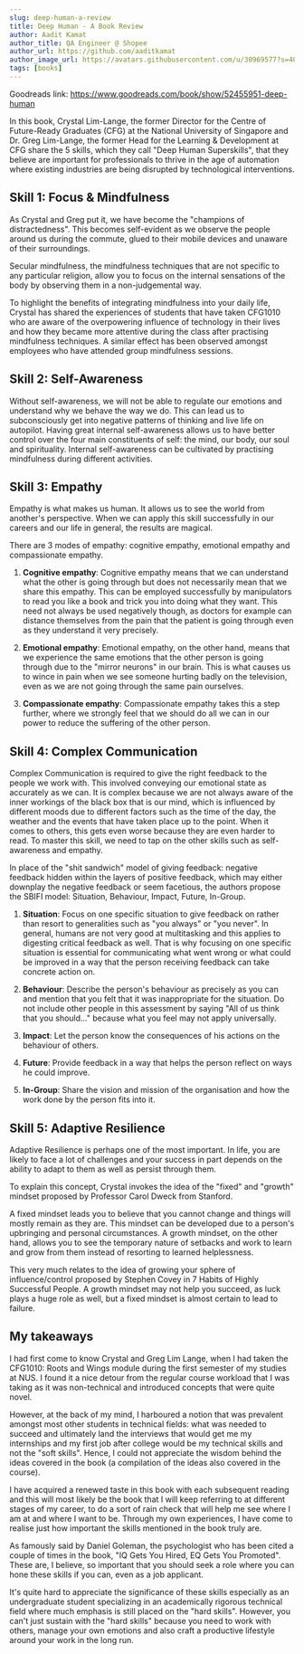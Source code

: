 ```yaml
---
slug: deep-human-a-review
title: Deep Human - A Book Review
author: Aadit Kamat
author_title: QA Engineer @ Shopee
author_url: https://github.com/aaditkamat
author_image_url: https://avatars.githubusercontent.com/u/30969577?s=400&u=9558fc3557d79c88a7080034fe8c22654aca2e4d&v=4
tags: [books]
---
```


Goodreads link: https://www.goodreads.com/book/show/52455951-deep-human

In this book, Crystal Lim-Lange, the former Director for the Centre of Future-Ready Graduates (CFG) at the National University of Singapore and Dr. Greg Lim-Lange, the former Head for the Learning & Development at CFG share the 5 skills, which they call "Deep Human Superskills", that they believe are important for professionals to thrive in the age of automation where existing industries are being disrupted by technological interventions.

## Skill 1: Focus & Mindfulness
As Crystal and Greg put it, we have become the "champions of distractedness". This becomes self-evident as we observe the people around us during the commute, glued to their mobile devices and unaware of their surroundings. 

Secular mindfulness, the mindfulness techniques that are not specific to any particular religion, allow you to focus on the internal sensations of the body by observing them in a non-judgemental way.

To highlight the benefits of integrating mindfulness into your daily life, Crystal has shared the experiences of students that have taken CFG1010 who are aware of the overpowering influence of technology in their lives and how they became more attentive during the class after practising mindfulness techniques. A similar effect has been observed amongst employees who have attended group mindfulness sessions.

## Skill 2: Self-Awareness
Without self-awareness, we will not be able to regulate our emotions and understand why we behave the way we do. This can lead us to subconsciously get into negative patterns of thinking and live life on autopilot. Having great internal self-awareness allows us to have better control over the four main constituents of self: the mind, our body, our soul and spirituality. Internal self-awareness can be cultivated by practising mindfulness during different activities.

## Skill 3: Empathy
Empathy is what makes us human. It allows us to see the world from another's perspective. When we can apply this skill successfully in our careers and our life in general, the results are magical.

There are 3 modes of empathy: cognitive empathy, emotional empathy and compassionate empathy.

1. **Cognitive empathy**: Cognitive empathy means that we can understand what the other is going through but does not necessarily mean that we share this empathy. This can be employed successfully by manipulators to read you like a book and trick you into doing what they want. This need not always be used negatively though, as doctors for example can distance themselves from the pain that the patient is going through even as they understand it very precisely.

2. **Emotional empathy**: Emotional empathy, on the other hand, means that we experience the same emotions that the other person is going through due to the "mirror neurons" in our brain. This is what causes us to wince in pain when we see someone hurting badly on the television, even as we are not going through the same pain ourselves.

3. **Compassionate empathy**: Compassionate empathy takes this a step further, where we strongly feel that we should do all we can in our power to reduce the suffering of the other person.

## Skill 4: Complex Communication
Complex Communication is required to give the right feedback to the people we work with. This involved conveying our emotional state as accurately as we can. It is complex because we are not always aware of the inner workings of the black box that is our mind, which is influenced by different moods due to different factors such as the time of the day, the weather and the events that have taken place up to the point. When it comes to others, this gets even worse because they are even harder to read. To master this skill, we need to tap on the other skills such as self-awareness and empathy.

In place of the "shit sandwich" model of giving feedback: negative feedback hidden within the layers of positive feedback, which may either downplay the negative feedback or seem facetious, the authors propose the SBIFI model: Situation, Behaviour, Impact, Future, In-Group.

1. **Situation**: Focus on one specific situation to give feedback on rather than resort to generalities such as "you always" or "you never". In general, humans are not very good at multitasking and this applies to digesting critical feedback as well. That is why focusing on one specific situation is essential for communicating what went wrong or what could be improved in a way that the person receiving feedback can take concrete action on.

2. **Behaviour**: Describe the person's behaviour as precisely as you can and mention that you felt that it was inappropriate for the situation. Do not include other people in this assessment by saying "All of us think that you should..." because what you feel may not apply universally. 

3. **Impact**: Let the person know the consequences of his actions on the behaviour of others.

4. **Future**: Provide feedback in a way that helps the person reflect on ways he could improve.

5. **In-Group**: Share the vision and mission of the organisation and how the work done by the person fits into it.

## Skill 5: Adaptive Resilience
Adaptive Resilience is perhaps one of the most important. In life, you are likely to face a lot of challenges and your success in part depends on the ability to adapt to them as well as persist through them. 

To explain this concept, Crystal invokes the idea of the "fixed" and "growth" mindset proposed by Professor Carol Dweck from Stanford. 

A fixed mindset leads you to believe that you cannot change and things will mostly remain as they are. This mindset can be developed due to a person's upbringing and personal circumstances.
A growth mindset, on the other hand, allows you to see the temporary nature of setbacks and work to learn and grow from them instead of resorting to learned helplessness. 

This very much relates to the idea of growing your sphere of influence/control proposed by Stephen Covey in 7 Habits of Highly Successful People. A growth mindset may not help you succeed, as luck plays a huge role as well, but a fixed mindset is almost certain to lead to failure.

## My takeaways
I had first come to know Crystal and Greg Lim Lange, when I had taken the CFG1010: Roots and Wings module during the first semester of my studies at NUS. I found it a nice detour from the regular course workload that I was taking as it was non-technical and introduced concepts that were quite novel. 

However, at the back of my mind, I harboured a notion that was prevalent amongst most other students in technical fields: what was needed to succeed and ultimately land the interviews that would get me my internships and my first job after college would be my technical skills and not the "soft skills". Hence, I could not appreciate the wisdom behind the ideas covered in the book (a compilation of the ideas also covered in the course).

I have acquired a renewed taste in this book with each subsequent reading and this will most likely be the book that I will keep referring to at different stages of my career, to do a sort of rain check that will help me see where I am at and where I want to be. Through my own experiences, I have come to realise just how important the skills mentioned in the book truly are. 

As famously said by Daniel Goleman, the psychologist who has been cited a couple of times in the book, "IQ Gets You Hired, EQ Gets You Promoted". These are, I believe, so important that you should seek a role where you can hone these skills if you can, even as a job applicant.

It's quite hard to appreciate the significance of these skills especially as an undergraduate student specializing in an academically rigorous technical field where much emphasis is still placed on the "hard skills". However, you can't just sustain with the "hard skills" because you need to work with others, manage your own emotions and also craft a productive lifestyle around your work in the long run.